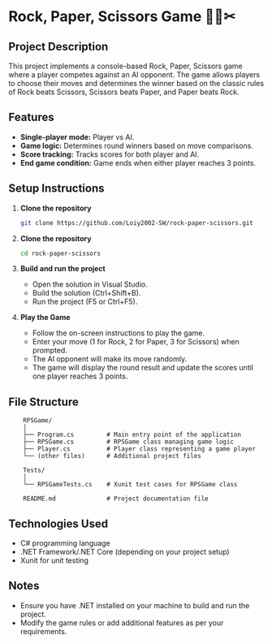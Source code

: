 ﻿# Rock, Paper, Scissors Game 💎📃✂

## Project Description

This project implements a console-based Rock, Paper, Scissors game where a player competes against an AI opponent. The game allows players to choose their moves and determines the winner based on the classic rules of Rock beats Scissors, Scissors beats Paper, and Paper beats Rock.

## Features

- **Single-player mode:** Player vs AI.
- **Game logic:** Determines round winners based on move comparisons.
- **Score tracking:** Tracks scores for both player and AI.
- **End game condition:** Game ends when either player reaches 3 points.

## Setup Instructions

1. **Clone the repository**

   ```bash
   git clone https://github.com/Loiy2002-SW/rock-paper-scissors.git

2. **Clone the repository**

   ```bash
   cd rock-paper-scissors

3. **Build and run the project**

	* Open the solution in Visual Studio.
	* Build the solution (Ctrl+Shift+B).
	* Run the project (F5 or Ctrl+F5).

4. **Play the Game**

	* Follow the on-screen instructions to play the game.
	* Enter your move (1 for Rock, 2 for Paper, 3 for Scissors) when prompted.
	* The AI opponent will make its move randomly.
	* The game will display the round result and update the scores until one player reaches 3 points.

## File Structure

		RPSGame/
		│
		├── Program.cs         # Main entry point of the application
		├── RPSGame.cs         # RPSGame class managing game logic
		├── Player.cs          # Player class representing a game player
		└── (other files)      # Additional project files

		Tests/
		│
		└── RPSGameTests.cs    # Xunit test cases for RPSGame class

		README.md              # Project documentation file



## Technologies Used
 * C# programming language
 * .NET Framework/.NET Core (depending on your project setup)
 * Xunit for unit testing
	 

## Notes
* Ensure you have .NET installed on your machine to build and run the project.
* Modify the game rules or add additional features as per your requirements.